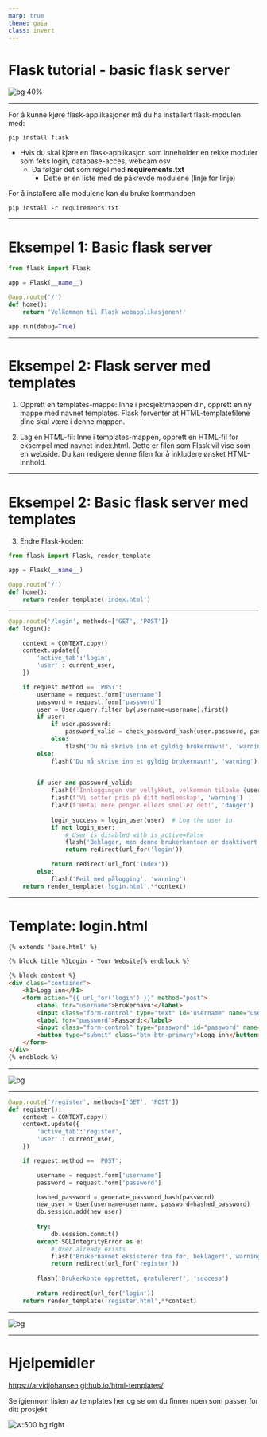 ```yaml
---
marp: true
theme: gaia
class: invert
---
```


# Flask tutorial - basic flask server
![bg 40%](index-page.png )


---

For å kunne kjøre flask-applikasjoner må du ha installert flask-modulen med:

```
pip install flask
```

* Hvis du skal kjøre en flask-applikasjon som inneholder en rekke moduler som feks login, database-acces, webcam osv
    * Da følger det som regel med **requirements.txt**
        * Dette er en liste med de påkrevde modulene (linje for linje)

For å installere alle modulene kan du bruke kommandoen

```
pip install -r requirements.txt 
```


---

# Eksempel 1: Basic flask server

```py
from flask import Flask

app = Flask(__name__)

@app.route('/')
def home():
    return 'Velkommen til Flask webapplikasjonen!'

app.run(debug=True)
```


---

# Eksempel 2: Flask server med templates

1. Opprett en templates-mappe:
Inne i prosjektmappen din, opprett en ny mappe med navnet templates. Flask forventer at HTML-templatefilene dine skal være i denne mappen.

2. Lag en HTML-fil:
Inne i templates-mappen, opprett en HTML-fil for eksempel med navnet index.html. Dette er filen som Flask vil vise som en webside. Du kan redigere denne filen for å inkludere ønsket HTML-innhold.

---

# Eksempel 2: Basic flask server med templates

3. Endre Flask-koden:

```py
from flask import Flask, render_template

app = Flask(__name__)

@app.route('/')
def home():
    return render_template('index.html')
```

---

```py
@app.route('/login', methods=['GET', 'POST'])
def login():

    context = CONTEXT.copy()
    context.update({
        'active_tab':'login',
        'user' : current_user,
    })

    if request.method == 'POST':
        username = request.form['username']
        password = request.form['password']
        user = User.query.filter_by(username=username).first()
        if user:
            if user.password:
                password_valid = check_password_hash(user.password, password)
            else:
                flash('Du må skrive inn et gyldig brukernavn!', 'warning')
        else:
            flash('Du må skrive inn et gyldig brukernavn!', 'warning')

        
        if user and password_valid:
            flash(f'Innloggingen var vellykket, velkommen tilbake {user}!', 'success')
            flash(f'Vi setter pris på ditt medlemskap', 'warning')
            flash(f'Betal mere penger ellers smeller det!', 'danger')
            
            login_success = login_user(user)  # Log the user in
            if not login_user:
                # User is disabled with is_active=False
                flash('Beklager, men denne brukerkontoen er deaktivert!', 'warning')
                return redirect(url_for('login'))

            return redirect(url_for('index'))
        else:
            flash('Feil med pålogging', 'warning')
    return render_template('login.html',**context)
```

---

# Template: login.html

```html
{% extends 'base.html' %}

{% block title %}Login - Your Website{% endblock %}

{% block content %}
<div class="container">
    <h1>Logg inn</h1>
    <form action="{{ url_for('login') }}" method="post">
        <label for="username">Brukernavn:</label>
        <input class="form-control" type="text" id="username" name="username" required><br>
        <label for="password">Passord:</label>
        <input class="form-control" type="password" id="password" name="password" required><br>
        <button type="submit" class="btn btn-primary">Logg inn</button>
    </form>
</div>
{% endblock %}
```

---

![bg](loggin-inn.png )

---

```py
@app.route('/register', methods=['GET', 'POST'])
def register():
    context = CONTEXT.copy()
    context.update({
        'active_tab':'register',
        'user' : current_user,
    })

    if request.method == 'POST':

        username = request.form['username']
        password = request.form['password']

        hashed_password = generate_password_hash(password) 
        new_user = User(username=username, password=hashed_password)
        db.session.add(new_user)
        
        try:
            db.session.commit()
        except SQLIntegrityError as e:
            # User already exists
            flash('Brukernavnet eksisterer fra før, beklager!','warning')
            return redirect(url_for('register'))
        
        flash('Brukerkonto opprettet, gratulerer!', 'success')
        
        return redirect(url_for('login'))
    return render_template('register.html',**context)
```

---

![bg](register.png )



---

# Hjelpemidler

https://arvidjohansen.github.io/html-templates/

Se igjennom listen av templates her og se om du finner noen som passer for ditt prosjekt

![w:500 bg right](html-template.png )

